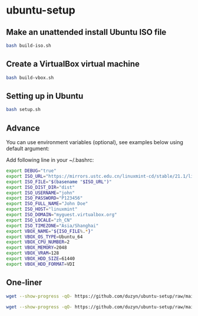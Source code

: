 # ubuntu-setup

## Make an unattended install Ubuntu ISO file

```bash
bash build-iso.sh
```

## Create a VirtualBox virtual machine

```bash
bash build-vbox.sh
```

## Setting up in Ubuntu

```bash
bash setup.sh
```

## Advance

You can use environment variables (optional), see examples below using default argument:

Add following line in your ~/.bashrc:

```bash
export DEBUG="true"
export ISO_URL="https://mirrors.ustc.edu.cn/linuxmint-cd/stable/21.1/linuxmint-21.1-xfce-64bit.iso"
export ISO_FILE="$(basename "$ISO_URL")"
export ISO_DIST_DIR="dist"
export ISO_USERNAME="john"
export ISO_PASSWORD="P123456"
export ISO_FULL_NAME="John Doe"
export ISO_HOST="linuxmint"
export ISO_DOMAIN="myguest.virtualbox.org"
export ISO_LOCALE="zh_CN"
export ISO_TIMEZONE="Asia/Shanghai"
export VBOX_NAME="${ISO_FILE%.*}"
export VBOX_OS_TYPE=Ubuntu_64
export VBOX_CPU_NUMBER=2
export VBOX_MEMORY=2048
export VBOX_VRAM=128
export VBOX_HDD_SIZE=61440
export VBOX_HDD_FORMAT=VDI
```

## One-liner

```bash
wget --show-progress -qO- https://github.com/duzyn/ubuntu-setup/raw/main/build-iso.sh | DEBUG="false" ISO_URL="https://mirrors.ustc.edu.cn/ubuntu-cdimage/xubuntu/releases/20.04.6/release/xubuntu-20.04.6-desktop-amd64.iso" USERNAME="john" PASSWORD="111111" FULL_NAME="John Doe" HOST="xubuntu" DOMAIN="guest.virtualbox.org" LOCALE="zh_CN" TIMEZONE="Asia/Shanghai" bash
```

```bash
wget --show-progress -qO- https://github.com/duzyn/ubuntu-setup/raw/main/build-vbox.sh | DEBUG="false" ISO_URL="https://mirrors.ustc.edu.cn/ubuntu-cdimage/xubuntu/releases/20.04.6/release/xubuntu-20.04.6-desktop-amd64.iso" VBOX_NAME="xubuntu-20.04.6-desktop-amd64" VBOX_OS_TYPE="Ubuntu_64" VBOX_CPU_NUMBER="2" VBOX_MEMORY="2048" VBOX_VRAM="128" VBOX_HDD_SIZE="61440" VBOX_HDD_FORMAT="VDI" bash
```
